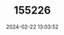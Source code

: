 ---
title: "155226"
category: "Chromogobius quadrivittatus"
draft: false
date: 2024-02-22 13:03:52
languages:
  English: ["Banded Goby", "Chestnut Goby"]
  French: ["Gobie à Quatre Bandes"]
  Spanish; Castilian: ["Gobio Barreado"]
---